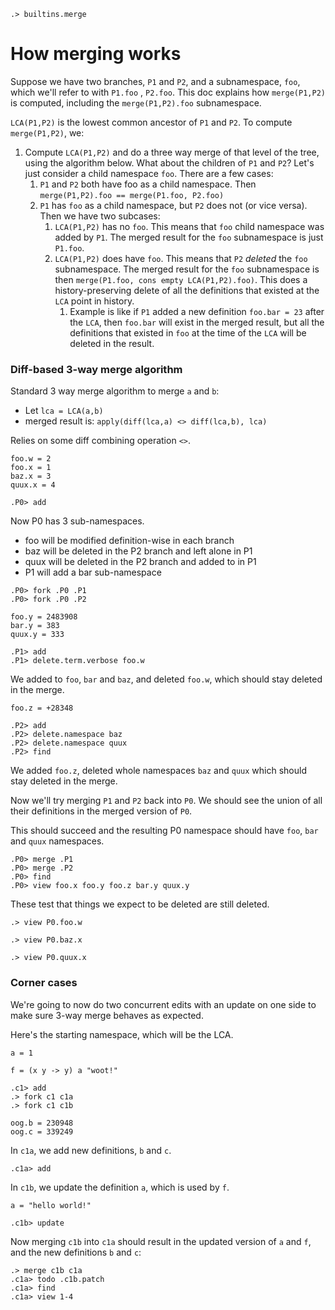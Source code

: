 
```ucm:hide
.> builtins.merge
```

# How merging works

Suppose we have two branches, `P1` and `P2`, and a subnamespace, `foo`, which we'll refer to with `P1.foo` , `P2.foo`. This doc explains how `merge(P1,P2)` is computed, including the `merge(P1,P2).foo` subnamespace.

`LCA(P1,P2)` is the lowest common ancestor of `P1` and `P2`. To compute `merge(P1,P2)`, we:

1. Compute `LCA(P1,P2)` and do a three way merge of that level of the tree, using the algorithm below. What about the children of `P1` and `P2`? Let's just consider a child namespace `foo`. There are a few cases:
   1. `P1` and `P2` both have foo as a child namespace. Then `merge(P1,P2).foo == merge(P1.foo, P2.foo)`
   2. `P1` has `foo` as a child namespace, but `P2` does not (or vice versa). Then we have two subcases:
      1. `LCA(P1,P2)` has no `foo`. This means that `foo` child namespace was added by `P1`. The merged result for the `foo` subnamespace is just `P1.foo`.
      2. `LCA(P1,P2)` does have `foo`. This means that `P2` _deleted_ the `foo` subnamespace. The merged result for the `foo` subnamespace is then `merge(P1.foo, cons empty LCA(P1,P2).foo)`. This does a history-preserving delete of all the definitions that existed at the `LCA` point in history.
         1. Example is like if `P1` added a new definition `foo.bar = 23` after the `LCA`, then `foo.bar` will exist in the merged result, but all the definitions that existed in `foo` at the time of the `LCA` will be deleted in the result.

### Diff-based 3-way merge algorithm

Standard 3 way merge algorithm to merge `a` and `b`:

* Let `lca = LCA(a,b)`
* merged result is: `apply(diff(lca,a) <> diff(lca,b), lca)`

Relies on some diff combining operation `<>`.

```unison:hide
foo.w = 2
foo.x = 1
baz.x = 3
quux.x = 4
```

```ucm
.P0> add
```

Now P0 has 3 sub-namespaces.
* foo will be modified definition-wise in each branch
* baz will be deleted in the P2 branch and left alone in P1
* quux will be deleted in the P2 branch and added to in P1
* P1 will add a bar sub-namespace

```ucm
.P0> fork .P0 .P1
.P0> fork .P0 .P2
```

```unison:hide
foo.y = 2483908
bar.y = 383
quux.y = 333
```

```ucm
.P1> add
.P1> delete.term.verbose foo.w
```

We added to `foo`, `bar` and `baz`, and deleted `foo.w`, which should stay deleted in the merge.

```unison:hide
foo.z = +28348
```

```ucm
.P2> add
.P2> delete.namespace baz
.P2> delete.namespace quux
.P2> find
```

We added `foo.z`, deleted whole namespaces `baz` and `quux` which should stay
deleted in the merge.

Now we'll try merging `P1` and `P2` back into `P0`. We should see the union of all their definitions in the merged version of `P0`.

This should succeed and the resulting P0 namespace should have `foo`, `bar`
and `quux` namespaces.

```ucm
.P0> merge .P1
.P0> merge .P2
.P0> find
.P0> view foo.x foo.y foo.z bar.y quux.y
```

These test that things we expect to be deleted are still deleted.

```ucm:error
.> view P0.foo.w
```

```ucm:error
.> view P0.baz.x
```

```ucm:error
.> view P0.quux.x
```

### Corner cases

We're going to now do two concurrent edits with an update on one side to make sure 3-way merge behaves as expected.

Here's the starting namespace, which will be the LCA.

```unison:hide
a = 1

f = (x y -> y) a "woot!"
```

```ucm
.c1> add
.> fork c1 c1a
.> fork c1 c1b
```

```unison:hide
oog.b = 230948
oog.c = 339249
```

In `c1a`, we add new definitions, `b` and `c`.

```ucm
.c1a> add
```

In `c1b`, we update the definition `a`, which is used by `f`.

```unison:hide
a = "hello world!"
```

```ucm
.c1b> update
```

Now merging `c1b` into `c1a` should result in the updated version of `a` and `f`, and the new definitions `b` and `c`:

```ucm
.> merge c1b c1a
.c1a> todo .c1b.patch
.c1a> find
.c1a> view 1-4
```
